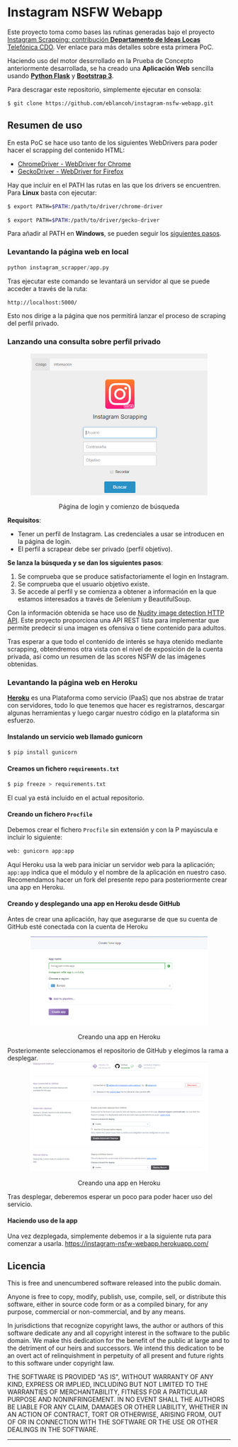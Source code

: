 # Instagram NSFW Webapp

Este proyecto toma como bases las rutinas generadas bajo el proyecto [Instagram Scrapping: contribución **Departamento de Ideas Locas** Telefónica CDO](https://github.com/eblancoh/instagram-nsfw). Ver enlace para más detalles sobre esta primera PoC.

Haciendo uso del motor dessrrollado en la Prueba de Concepto anteriormente desarrollada, se ha creado una **Aplicación Web** sencilla usando [**Python Flask**](https://palletsprojects.com/p/flask/) y [**Bootstrap 3**](https://getbootstrap.com/docs/3.3/).

Para descragar este repositorio, simplemente ejecutar en consola:
```bash
$ git clone https://github.com/eblancoh/instagram-nsfw-webapp.git
```

Resumen de uso
------------
En esta PoC se hace uso tanto de los siguientes WebDrivers para poder hacer el scrapping del contenido HTML:
* [ChromeDriver - WebDriver for Chrome](http://chromedriver.chromium.org/) 
* [GeckoDriver - WebDriver for Firefox](https://firefox-source-docs.mozilla.org/testing/geckodriver/)

Hay que incluir en el PATH las rutas en las que los drivers se encuentren. Para **Linux** basta con ejecutar:
```bash
$ export PATH=$PATH:/path/to/driver/chrome-driver
```
```bash
$ export PATH=$PATH:/path/to/driver/gecko-driver
```
Para añadir al PATH en **Windows**, se pueden seguir los [siguientes pasos](https://helpdeskgeek.com/windows-10/add-windows-path-environment-variable/).


### Levantando la página web en local 

```python
python instagram_scrapper/app.py
```
Tras ejecutar este comando se levantará un servidor al que se puede acceder a través de la ruta:

```bash
http://localhost:5000/
```
Esto nos dirige a la página que nos permitirá lanzar el proceso de scraping del perfil privado.

### Lanzando una consulta sobre perfil privado

<div style="text-align:center">
<img src="img/login.PNG" width="400" />
<p>Página de login y comienzo de búsqueda</p>
</div>

**Requisitos**: 
- Tener un perfil de Instagram. Las credenciales a usar se introducen en la página de login.
- El perfil a scrapear debe ser privado (perfil objetivo).

**Se lanza la búsqueda y se dan los siguientes pasos**:
1. Se comprueba que se produce satisfactoriamente el login en Instagram.
2. Se comprueba que el usuario objetivo existe.
3. Se accede al perfil y se comienza a obtener a información en la que estamos interesados a través de Selenium y BeautifulSoup.

Con la información obtenida se hace uso de [Nudity image detection HTTP API](https://github.com/EugenCepoi/nsfw_api). Este proyecto proporciona una API REST lista para implementar que permite predecir si una imagen es ofensiva o tiene contenido para adultos.

Tras esperar a que todo el contenido de interés se haya otenido mediante scrapping, obtendremos otra vista con el nivel de exposición de la cuenta privada, así como un resumen de las scores NSFW de las imágenes obtenidas.

### Levantando la página web en Heroku

[**Heroku**](https://dashboard.heroku.com/apps) es una Plataforma como servicio (PaaS) que nos abstrae de tratar con servidores, todo lo que tenemos que hacer es registrarnos, descargar algunas herramientas y luego cargar nuestro código en la plataforma sin esfuerzo.
#### Instalando un servicio web llamado **gunicorn**

```bash 
$ pip install gunicorn
```
#### Creamos un fichero `requirements.txt`

```bash 
$ pip freeze > requirements.txt
```
El cual ya está incluido en el actual repositorio.

#### Creando un fichero `Procfile`

Debemos crear el fichero `Procfile` sin extensión y con la P mayúscula e incluir lo siguiente:

```bash 
web: gunicorn app:app
```
Aquí Heroku usa la web para iniciar un servidor web para la aplicación; `app:app` indica que el módulo y el nombre de la aplicación en nuestro caso.
Recomendamos hacer un fork del presente repo para posteriormente crear una app en Heroku.

#### Creando y desplegando una app en Heroku desde GitHub

Antes de crear una aplicación, hay que asegurarse de que su cuenta de GitHub esté conectada con la cuenta de Heroku

<div style="text-align:center">
<img src="img/heroku-app.PNG" width="400" />
<p>Creando una app en Heroku</p>
</div>
Posteriomente seleccionamos el repositorio de GitHub y elegimos la rama a desplegar.

<div style="text-align:center">
<img src="img/heroku-deploy.PNG" width="400" />
<p>Creando una app en Heroku</p>
</div>

Tras desplegar, deberemos esperar un poco para poder hacer uso del servicio.

#### Haciendo uso de la app

Una vez dezplegada, simplemente debemos ir a la siguiente ruta para comenzar a usarla.
https://instagram-nsfw-webapp.herokuapp.com/

Licencia
-------
This is free and unencumbered software released into the public domain.

Anyone is free to copy, modify, publish, use, compile, sell, or
distribute this software, either in source code form or as a compiled
binary, for any purpose, commercial or non-commercial, and by any
means.

In jurisdictions that recognize copyright laws, the author or authors
of this software dedicate any and all copyright interest in the
software to the public domain. We make this dedication for the benefit
of the public at large and to the detriment of our heirs and
successors. We intend this dedication to be an overt act of
relinquishment in perpetuity of all present and future rights to this
software under copyright law.

THE SOFTWARE IS PROVIDED "AS IS", WITHOUT WARRANTY OF ANY KIND,
EXPRESS OR IMPLIED, INCLUDING BUT NOT LIMITED TO THE WARRANTIES OF
MERCHANTABILITY, FITNESS FOR A PARTICULAR PURPOSE AND NONINFRINGEMENT.
IN NO EVENT SHALL THE AUTHORS BE LIABLE FOR ANY CLAIM, DAMAGES OR
OTHER LIABILITY, WHETHER IN AN ACTION OF CONTRACT, TORT OR OTHERWISE,
ARISING FROM, OUT OF OR IN CONNECTION WITH THE SOFTWARE OR THE USE OR
OTHER DEALINGS IN THE SOFTWARE.
________________________________________


